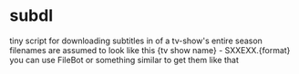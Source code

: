 # subdl

tiny script for downloading subtitles in of a tv-show's entire season\
filenames are assumed to look like this {tv show name} - SXXEXX.{format}\
you can use FileBot or something similar to get them like that
